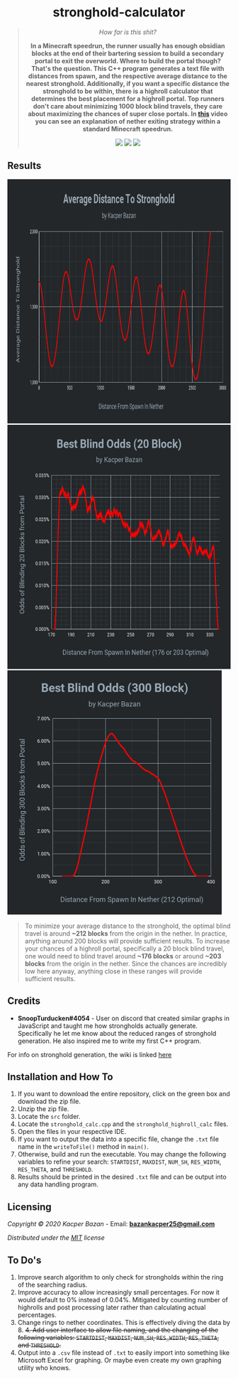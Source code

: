 <div align="center">
  <h1>stronghold-calculator</h1>
	<blockquote>
		<p><i>How far is this shit?</i></p>
		<p><b>In a Minecraft speedrun, the runner usually has enough obsidian blocks at the end of their bartering session to build a secondary portal to exit the overworld. Where to build the portal though? That's the question. This C++ program generates a text file with distances from spawn, and the respective average distance to the nearest stronghold. Additionally, if you want a specific distance the stronghold to be within, there is a highroll calculator that determines the best placement for a highroll portal. Top runners don't care about minimizing 1000 block blind travels, they care about maximizing the chances of super close portals. In <a href="https://www.youtube.com/watch?v=12efBB7SW9c&t=61s">this</a> video you can see an explanation of nether exiting strategy within a standard Minecraft speedrun. </b></p>
		<img src=https://img.shields.io/badge/Build-Working-brightgreen> <img src=https://img.shields.io/badge/License-MIT-yellow>
		<img src=https://img.shields.io/badge/Progress-Complete-brightgreen>
	</blockquote>
</div>

## Results
<img src="https://github.com/KacperBazan/stronghold-calculator/blob/main/img/Average%20Distance%20To%20Stronghold.png" height="550">
<img src="https://github.com/KacperBazan/stronghold-calculator/blob/main/img/Best%20Blind%20Odds%20(20%20Block).png" height="550">
<img src="https://github.com/KacperBazan/stronghold-calculator/blob/main/img/Best%20Blind%20Odds%20(300%20Block).png" height="550">

> To minimize your average distance to the stronghold, the optimal blind travel is around **~212 blocks** from the origin in the nether. In practice, anything around 200 blocks will provide sufficient results.
> To increase your chances of a highroll portal, specifically a 20 block blind travel, one would need to blind travel around **~176 blocks** or around **~203 blocks** from the origin in the nether. Since the chances are incredibly low here anyway, anything close in these ranges will provide sufficient results.

## Credits
- **SnoopTurducken#4054** - User on discord that created similar graphs in JavaScript and taught me how strongholds actually generate. Specifically he let me know about the reduced ranges of stronghold generation. He also inspired me to write my first C++ program.

For info on stronghold generation, the wiki is linked [here](https://minecraft.gamepedia.com/Stronghold)

## Installation and How To
1. If you want to download the entire repository, click on the green box and download the zip file.
2. Unzip the zip file.
3. Locate the `src` folder.
4. Locate the `stronghold_calc.cpp` and the `stronghold_highroll_calc` files.
5. Open the files in your respective IDE.
6. If you want to output the data into a specific file, change the `.txt` file name in the `writeToFile()` method in `main()`.
7. Otherwise, build and run the executable. You may change the following variables to refine your search: `STARTDIST`, `MAXDIST`, `NUM_SH`, `RES_WIDTH`, `RES_THETA`, and `THRESHOLD`.
8. Results should be printed in the desired `.txt` file and can be output into any data handling program.

## Licensing
*Copyright © 2020 Kacper Bazan* - Email: **bazankacper25@gmail.com**

*Distributed under the [MIT](https://github.com/KacperBazan/stronghold-calculator/blob/main/LICENSE) license*

## To Do's
1. Improve search algorithm to only check for strongholds within the ring of the searching radius.
2. Improve accuracy to allow increasingly small percentages. For now it would default to 0% instead of 0.04%. Mitigated by counting number of highrolls and post processing later rather than calculating actual percentages.
3. Change rings to nether coordinates. This is effectively diving the data by 8.
~~4. Add user interface to allow file naming, and the changing of the following variables: `STARTDIST`, `MAXDIST`, `NUM_SH`, `RES_WIDTH`, `RES_THETA`, and `THRESHOLD`.~~
5. Output into a `.csv` file instead of `.txt` to easily import into something like Microsoft Excel for graphing. Or maybe even create my own graphing utility who knows.
